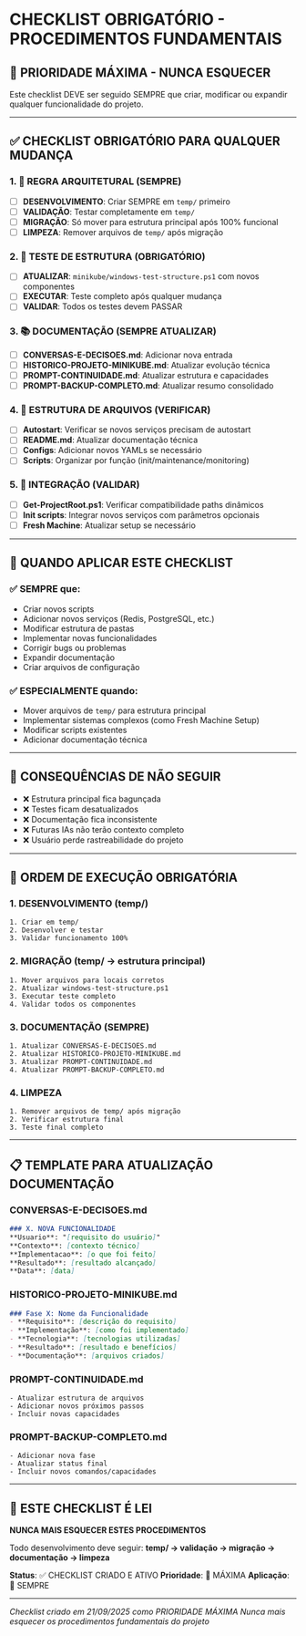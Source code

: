 # CHECKLIST OBRIGATÓRIO - PROCEDIMENTOS FUNDAMENTAIS

## 🚨 PRIORIDADE MÁXIMA - NUNCA ESQUECER

Este checklist DEVE ser seguido SEMPRE que criar, modificar ou expandir qualquer funcionalidade do projeto.

---

## ✅ CHECKLIST OBRIGATÓRIO PARA QUALQUER MUDANÇA

### 1. 📁 REGRA ARQUITETURAL (SEMPRE)
- [ ] **DESENVOLVIMENTO**: Criar SEMPRE em `temp/` primeiro
- [ ] **VALIDAÇÃO**: Testar completamente em `temp/`
- [ ] **MIGRAÇÃO**: Só mover para estrutura principal após 100% funcional
- [ ] **LIMPEZA**: Remover arquivos de `temp/` após migração

### 2. 🧪 TESTE DE ESTRUTURA (OBRIGATÓRIO)
- [ ] **ATUALIZAR**: `minikube/windows-test-structure.ps1` com novos componentes
- [ ] **EXECUTAR**: Teste completo após qualquer mudança
- [ ] **VALIDAR**: Todos os testes devem PASSAR

### 3. 📚 DOCUMENTAÇÃO (SEMPRE ATUALIZAR)
- [ ] **CONVERSAS-E-DECISOES.md**: Adicionar nova entrada
- [ ] **HISTORICO-PROJETO-MINIKUBE.md**: Atualizar evolução técnica
- [ ] **PROMPT-CONTINUIDADE.md**: Atualizar estrutura e capacidades
- [ ] **PROMPT-BACKUP-COMPLETO.md**: Atualizar resumo consolidado

### 4. 📂 ESTRUTURA DE ARQUIVOS (VERIFICAR)
- [ ] **Autostart**: Verificar se novos serviços precisam de autostart
- [ ] **README.md**: Atualizar documentação técnica
- [ ] **Configs**: Adicionar novos YAMLs se necessário
- [ ] **Scripts**: Organizar por função (init/maintenance/monitoring)

### 5. 🔄 INTEGRAÇÃO (VALIDAR)
- [ ] **Get-ProjectRoot.ps1**: Verificar compatibilidade paths dinâmicos
- [ ] **Init scripts**: Integrar novos serviços com parâmetros opcionais
- [ ] **Fresh Machine**: Atualizar setup se necessário

---

## 🎯 QUANDO APLICAR ESTE CHECKLIST

### ✅ SEMPRE que:
- Criar novos scripts
- Adicionar novos serviços (Redis, PostgreSQL, etc.)
- Modificar estrutura de pastas
- Implementar novas funcionalidades
- Corrigir bugs ou problemas
- Expandir documentação
- Criar arquivos de configuração

### ✅ ESPECIALMENTE quando:
- Mover arquivos de `temp/` para estrutura principal
- Implementar sistemas complexos (como Fresh Machine Setup)
- Modificar scripts existentes
- Adicionar documentação técnica

---

## 🚨 CONSEQUÊNCIAS DE NÃO SEGUIR

- ❌ Estrutura principal fica bagunçada
- ❌ Testes ficam desatualizados
- ❌ Documentação fica inconsistente
- ❌ Futuras IAs não terão contexto completo
- ❌ Usuário perde rastreabilidade do projeto

---

## 🎯 ORDEM DE EXECUÇÃO OBRIGATÓRIA

### 1. DESENVOLVIMENTO (temp/)
```
1. Criar em temp/
2. Desenvolver e testar
3. Validar funcionamento 100%
```

### 2. MIGRAÇÃO (temp/ → estrutura principal)
```
1. Mover arquivos para locais corretos
2. Atualizar windows-test-structure.ps1
3. Executar teste completo
4. Validar todos os componentes
```

### 3. DOCUMENTAÇÃO (SEMPRE)
```
1. Atualizar CONVERSAS-E-DECISOES.md
2. Atualizar HISTORICO-PROJETO-MINIKUBE.md
3. Atualizar PROMPT-CONTINUIDADE.md
4. Atualizar PROMPT-BACKUP-COMPLETO.md
```

### 4. LIMPEZA
```
1. Remover arquivos de temp/ após migração
2. Verificar estrutura final
3. Teste final completo
```

---

## 📋 TEMPLATE PARA ATUALIZAÇÃO DOCUMENTAÇÃO

### CONVERSAS-E-DECISOES.md
```markdown
### X. NOVA FUNCIONALIDADE
**Usuario**: "[requisito do usuário]"
**Contexto**: [contexto técnico]
**Implementacao**: [o que foi feito]
**Resultado**: [resultado alcançado]
**Data**: [data]
```

### HISTORICO-PROJETO-MINIKUBE.md
```markdown
### Fase X: Nome da Funcionalidade
- **Requisito**: [descrição do requisito]
- **Implementação**: [como foi implementado]
- **Tecnologia**: [tecnologias utilizadas]
- **Resultado**: [resultado e benefícios]
- **Documentação**: [arquivos criados]
```

### PROMPT-CONTINUIDADE.md
```
- Atualizar estrutura de arquivos
- Adicionar novos próximos passos
- Incluir novas capacidades
```

### PROMPT-BACKUP-COMPLETO.md
```
- Adicionar nova fase
- Atualizar status final
- Incluir novos comandos/capacidades
```

---

## 🎯 ESTE CHECKLIST É LEI

**NUNCA MAIS ESQUECER ESTES PROCEDIMENTOS**

Todo desenvolvimento deve seguir:
**temp/ → validação → migração → documentação → limpeza**

**Status**: ✅ CHECKLIST CRIADO E ATIVO
**Prioridade**: 🚨 MÁXIMA
**Aplicação**: 🔄 SEMPRE

---

*Checklist criado em 21/09/2025 como PRIORIDADE MÁXIMA*
*Nunca mais esquecer os procedimentos fundamentais do projeto*